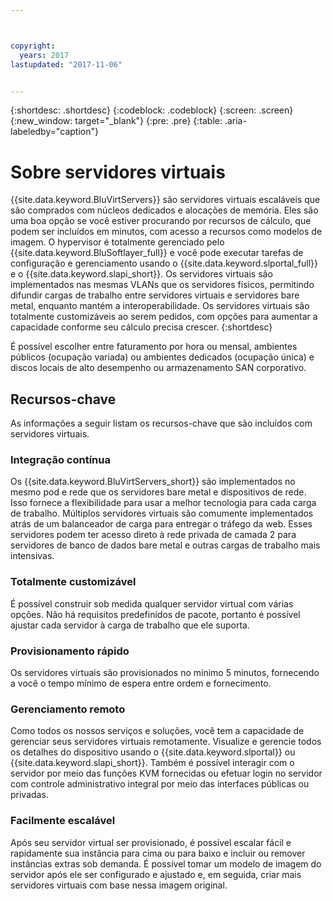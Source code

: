 ```yaml
---



copyright:
  years: 2017
lastupdated: "2017-11-06"


---
```


{:shortdesc: .shortdesc}
{:codeblock: .codeblock}
{:screen: .screen}
{:new_window: target="_blank"}
{:pre: .pre}
{:table: .aria-labeledby="caption"}

# Sobre servidores virtuais

{{site.data.keyword.BluVirtServers}} são servidores virtuais escaláveis que são comprados com núcleos dedicados e alocações de memória. Eles são uma boa opção se você estiver procurando por recursos de cálculo, que podem ser incluídos em minutos, com acesso a recursos como modelos de imagem. O hypervisor é totalmente gerenciado pelo {{site.data.keyword.BluSoftlayer_full}} e você pode executar tarefas de configuração e gerenciamento usando o {{site.data.keyword.slportal_full}} e o {{site.data.keyword.slapi_short}}. Os servidores virtuais são implementados nas mesmas VLANs que os servidores físicos, permitindo difundir cargas de trabalho entre servidores virtuais e servidores bare metal, enquanto mantém a interoperabilidade. Os servidores virtuais são totalmente customizáveis ao serem pedidos, com opções para aumentar a capacidade conforme seu cálculo precisa crescer.
{:shortdesc}

É possível escolher entre faturamento por hora ou mensal, ambientes públicos (ocupação variada) ou ambientes dedicados (ocupação única) e discos locais de alto desempenho ou armazenamento SAN corporativo.

## Recursos-chave

As informações a seguir listam os recursos-chave que são incluídos com servidores virtuais.
### Integração contínua

Os {{site.data.keyword.BluVirtServers_short}} são implementados no mesmo pod e rede que os servidores bare metal e dispositivos de rede. Isso fornece a flexibilidade para usar a melhor tecnologia para cada carga de trabalho. Múltiplos servidores virtuais são comumente implementados atrás de um balanceador de carga para entregar o tráfego da web. Esses servidores podem ter acesso direto à rede privada de camada 2 para servidores de banco de dados bare metal e outras cargas de trabalho mais intensivas.
### Totalmente customizável

É possível construir sob medida qualquer servidor virtual com várias opções. Não há requisitos predefinidos de pacote, portanto é possível ajustar cada servidor à carga de trabalho que ele suporta.

### Provisionamento rápido

Os servidores virtuais são provisionados no mínimo 5 minutos, fornecendo a você o tempo mínimo de espera entre ordem e fornecimento.
### Gerenciamento remoto

Como todos os nossos serviços e soluções, você tem a capacidade de gerenciar seus servidores virtuais remotamente. Visualize e gerencie todos os detalhes do dispositivo usando o {{site.data.keyword.slportal}} ou {{site.data.keyword.slapi_short}}. Também é possível interagir com o servidor por meio das funções KVM fornecidas ou efetuar login no servidor com controle administrativo integral por meio das interfaces públicas ou privadas.
### Facilmente escalável

Após seu servidor virtual ser provisionado, é possível escalar fácil e rapidamente sua instância para cima ou para baixo e incluir ou remover instâncias extras sob demanda. É possível tomar um modelo de imagem do servidor após ele ser configurado e ajustado e, em seguida, criar mais servidores virtuais com base nessa imagem original.
